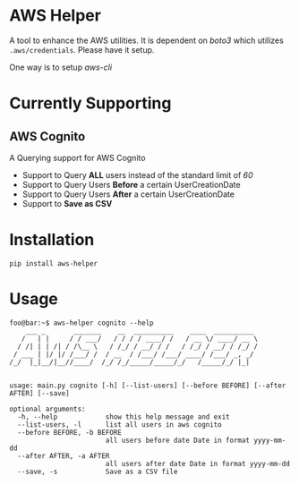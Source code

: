 # AWS Helper

A tool to enhance the AWS utilities. It is dependent on _boto3_ which utilizes `.aws/credentials`. Please have it setup.

One way is to setup _aws-cli_

# Currently Supporting

## AWS Cognito

A Querying support for AWS Cognito

- Support to Query **ALL** users instead of the standard limit of _60_
- Support to Query Users **Before** a certain UserCreationDate
- Support to Query Users **After** a certain UserCreationDate
- Support to **Save as CSV**

# Installation

`pip install aws-helper`

# Usage

```console
foo@bar:~$ aws-helper cognito --help
    ___ _       _______    __  __________    ____  __________
   /   | |     / / ___/   / / / / ____/ /   / __ \/ ____/ __ \
  / /| | | /| / /\__ \   / /_/ / __/ / /   / /_/ / __/ / /_/ /
 / ___ | |/ |/ /___/ /  / __  / /___/ /___/ ____/ /___/ _, _/
/_/  |_|__/|__//____/  /_/ /_/_____/_____/_/   /_____/_/ |_|


usage: main.py cognito [-h] [--list-users] [--before BEFORE] [--after AFTER] [--save]

optional arguments:
  -h, --help            show this help message and exit
  --list-users, -l      list all users in aws cognito
  --before BEFORE, -b BEFORE
                        all users before date Date in format yyyy-mm-dd
  --after AFTER, -a AFTER
                        all users after date Date in format yyyy-mm-dd
  --save, -s            Save as a CSV file
```

